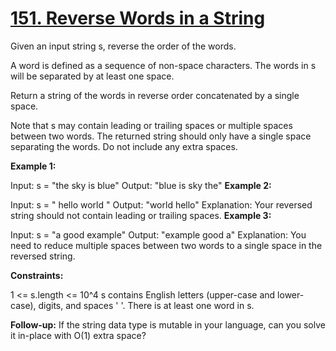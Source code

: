 # [151. Reverse Words in a String](https://leetcode.com/problems/reverse-words-in-a-string/)

Given an input string s, reverse the order of the words.

A word is defined as a sequence of non-space characters. The words in s will be separated by at least one space.

Return a string of the words in reverse order concatenated by a single space.

Note that s may contain leading or trailing spaces or multiple spaces between two words. The returned string should only have a single space separating the words. Do not include any extra spaces.

 

**Example 1:**

Input: s = "the sky is blue"
Output: "blue is sky the"
**Example 2:**

Input: s = "  hello world  "
Output: "world hello"
Explanation: Your reversed string should not contain leading or trailing spaces.
**Example 3:**

Input: s = "a good   example"
Output: "example good a"
Explanation: You need to reduce multiple spaces between two words to a single space in the reversed string.
 

**Constraints:**

1 <= s.length <= 10^4
s contains English letters (upper-case and lower-case), digits, and spaces ' '.
There is at least one word in s.
 

**Follow-up:**
If the string data type is mutable in your language, can you solve it in-place with O(1) extra space?